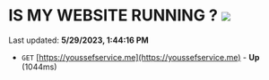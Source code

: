 # IS MY WEBSITE RUNNING ? [![](https://img.shields.io/static/v1?label=Sponsor&message=%E2%9D%A4&logo=GitHub&color=%23fe8e86)](https://github.com/sponsors/<username>)

Last updated: **5/29/2023, 1:44:16 PM**

- `GET` [https://youssefservice.me](https://youssefservice.me) - **Up** (1044ms)

